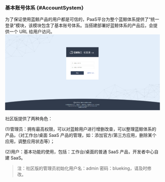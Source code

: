 ### 基本账号体系 {#AccountSystem}

为了保证使用蓝鲸产品的用户都是可信的，PaaS平台为整个蓝鲸体系提供了“统一登录”模块，该模块包含了基本账号体系。当搭建部署好蓝鲸体系的产品后，会提供一个 URL 给用户访问。
![](../assets/image003.png)

社区版提供了两种角色：

(1)管理员：拥有最高权限，可以对蓝鲸用户进行增删改查，可以整理蓝鲸体系的产品，（对工作台/桌面 SaaS 产品的管理，如：添加官方/第三方应用，删除某个应用，调整应用状态等）；

(2)用户：基本功能的使用，包括：工作台/桌面的普通 SaaS 产品，开发者中心自建 SaaS。

>注：社区版的管理员初始化用户名：admin  密码：blueking，请及时修改。
